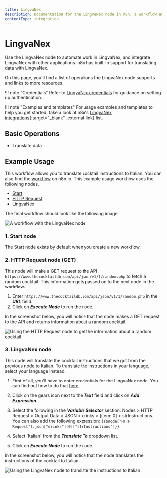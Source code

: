 ```yaml
---
title: LingvaNex
description: Documentation for the LingvaNex node in n8n, a workflow automation platform. Includes details of operations and configuration, and links to examples and credentials information.
contentType: integration
---
```


# LingvaNex

Use the LingvaNex node to automate work in LingvaNex, and integrate LingvaNex with other applications. n8n has built-in support for translating data with LingvaNex.

On this page, you'll find a list of operations the LingvaNex node supports and links to more resources.

!!! note "Credentials"
    Refer to [LingvaNex credentials](/integrations/builtin/credentials/lingvanex/) for guidance on setting up authentication. 

!!! note "Examples and templates"
    For usage examples and templates to help you get started, take a look at n8n's [LingvaNex integrations](https://n8n.io/integrations/lingvanex/){:target="_blank" .external-link} list.


## Basic Operations

- Translate data

## Example Usage

This workflow allows you to translate cocktail instructions to Italian. You can also find the [workflow](https://n8n.io/workflows/797) on n8n.io. This example usage workflow uses the following nodes.
- [Start](/integrations/builtin/core-nodes/n8n-nodes-base.start/)
- [HTTP Request](/integrations/builtin/core-nodes/n8n-nodes-base.httprequest/)
- [LingvaNex]()

The final workflow should look like the following image.

![A workflow with the LingvaNex node](/_images/integrations/builtin/app-nodes/lingvanex/workflow.png)

### 1. Start node

The Start node exists by default when you create a new workflow.

### 2. HTTP Request node (GET)

This node will make a GET request to the API `https://www.thecocktaildb.com/api/json/v1/1/random.php` to fetch a random cocktail. This information gets passed on to the next node in the workflow.

1. Enter `https://www.thecocktaildb.com/api/json/v1/1/random.php` in the ***URL*** field.
2. Click on ***Execute Node*** to run the node.

In the screenshot below, you will notice that the node makes a GET request to the API and returns information about a random cocktail.

![Using the HTTP Request node to get the information about a random cocktail](/_images/integrations/builtin/app-nodes/lingvanex/httprequest_node.png)

### 3. LingvaNex node

This node will translate the cocktail instructions that we got from the previous node to Italian. To translate the instructions in your language, select your language instead.

1. First of all, you'll have to enter credentials for the LingvaNex node. You can find out how to do that [here](/integrations/builtin/credentials/lingvanex/).

2. Click on the gears icon next to the ***Text*** field and click on ***Add Expression***.
3. Select the following in the ***Variable Selector*** section: Nodes > HTTP Request > Output Data > JSON > drinks > [item: 0] > strInstructions. You can also add the following expression: `{{$node["HTTP Request"].json["drinks"][0]["strInstructions"]}}`.
4. Select 'Italian' from the ***Translate To*** dropdown list.
5. Click on ***Execute Node*** to run the node.

In the screenshot below, you will notice that the node translates the instructions of the cocktail to Italian.

![Using the LingvaNex node to translate the instructions to Italian](/_images/integrations/builtin/app-nodes/lingvanex/lingvanex_node.png)





